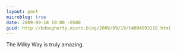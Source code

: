 ```yaml
---
layout: post
microblog: true
date: 2009-09-18 19:00 -0500
guid: http://bdougherty.micro.blog/2009/09/19/t4094593118.html
---
```

The Milky Way is truly amazing.
